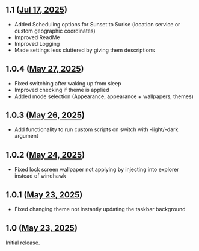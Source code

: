 ## 1.1 ([Jul 17, 2025](https://github.com/ramensoftware/windhawk-mods/blob/549ef593719ffac5cbd7db143cc8abbf2479dc96/mods/auto-theme-switcher.wh.cpp))

- Added Scheduling options for Sunset to Surise (location service or custom geographic coordinates)
- Improved ReadMe
- Improved Logging
- Made settings less cluttered by giving them descriptions

## 1.0.4 ([May 27, 2025](https://github.com/ramensoftware/windhawk-mods/blob/15e5d9838349e4b927ed8ac5433e9894ff6cda28/mods/auto-theme-switcher.wh.cpp))

- Fixed switching after waking up from sleep
- Improved checking if theme is applied
- Added mode selection (Appearance, appearance + wallpapers, themes)

## 1.0.3 ([May 26, 2025](https://github.com/ramensoftware/windhawk-mods/blob/4a12f25a8fd9ce15834bd2b9c29a34fda8d0a05f/mods/auto-theme-switcher.wh.cpp))

- Add functionality to run custom scripts on switch with -light/-dark argument

## 1.0.2 ([May 24, 2025](https://github.com/ramensoftware/windhawk-mods/blob/e31c921ed966e1c1f729016e4345cb20b57dd945/mods/auto-theme-switcher.wh.cpp))

- Fixed lock screen wallpaper not applying by injecting into explorer instead of windhawk

## 1.0.1 ([May 23, 2025](https://github.com/ramensoftware/windhawk-mods/blob/b7fcaa082c1c749bb3cdd7ab92ac6b677eab2697/mods/auto-theme-switcher.wh.cpp))

- Fixed changing theme not instantly updating the taskbar background

## 1.0 ([May 23, 2025](https://github.com/ramensoftware/windhawk-mods/blob/3afd45f99c7c92b201a434255d5532ba6cd225df/mods/auto-theme-switcher.wh.cpp))

Initial release.
